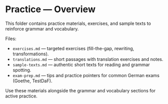 # Practice — Overview

This folder contains practice materials, exercises, and sample texts to reinforce grammar and vocabulary.

Files:

- `exercises.md` — targeted exercises (fill-the-gap, rewriting, transformations).
- `translations.md` — short passages with translation exercises and notes.
- `sample-texts.md` — authentic short texts for reading and grammar spotting.
- `exam-prep.md` — tips and practice pointers for common German exams (Goethe, TestDaF).

Use these materials alongside the grammar and vocabulary sections for active practice.
